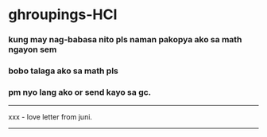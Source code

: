 # ghroupings-HCI

### kung may nag-babasa nito pls naman pakopya ako sa math ngayon sem
### bobo talaga ako sa math pls
### pm nyo lang ako or send kayo sa gc. 



***
xxx - love letter from juni.
***
